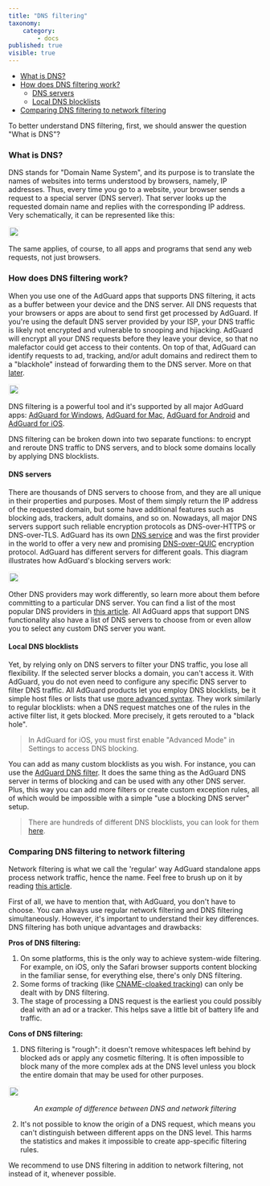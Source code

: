 ```yaml
---
title: "DNS filtering"
taxonomy:
    category:
        - docs
published: true
visible: true
---
```


* [What is DNS?](#what-is-dns)
* [How does DNS filtering work?](#dns-filtering)
    * [DNS servers](#dns-servers)
    * [Local DNS blocklists](#dns-blocklists)
* [Comparing DNS filtering to network filtering](#compare)

To better understand DNS filtering, first, we should answer the question "What is DNS"?

<a id="what-is-dns"></a>
### What is DNS?

DNS stands for "Domain Name System", and its purpose is to translate the names of websites into terms understood by browsers, namely, IP addresses. Thus, every time you go to a website, your browser sends a request to a special server (DNS server). That server looks up the requested domain name and replies with the corresponding IP address. Very schematically, it can be represented like this:

<img src="https://cdn.adguard.com/public/Adguard/kb/DNS_filtering/how_dns_works_en.png" style="border: 1px solid #efefef; padding: 2px;" />

The same applies, of course, to all apps and programs that send any web requests, not just browsers.

<a id="dns-filtering"></a>
### How does DNS filtering work?

When you use one of the AdGuard apps that supports DNS filtering, it acts as a buffer between your device and the DNS server. All DNS requests that your browsers or apps are about to send first get processed by AdGuard. If you're using the default DNS server provided by your ISP, your DNS traffic is likely not encrypted and vulnerable to snooping and hijacking. AdGuard will encrypt all your DNS requests before they leave your device, so that no malefactor could get access to their contents. On top of that, AdGuard can identify requests to ad, tracking, and/or adult domains and redirect them to a "blackhole" instead of forwarding them to the DNS server. More on that [later](#dns-blocklists).

<img src="https://cdn.adguard.com/public/Adguard/kb/DNS_filtering/how_dns_filtering_works_en.png" style="border: 1px solid #efefef; padding: 2px;" />

DNS filtering is a powerful tool and it's supported by all major AdGuard apps: [AdGuard for Windows](https://adguard.com/en/adguard-windows/overview.html), [AdGuard for Mac](https://adguard.com/en/adguard-mac/overview.html), [AdGuard for Android](https://adguard.com/en/adguard-android/overview.html) and [AdGuard for iOS](https://adguard.com/en/adguard-ios/overview.html).

DNS filtering can be broken down into two separate functions: to encrypt and reroute DNS traffic to DNS servers, and to block some domains locally by applying DNS blocklists.

<a id="dns-servers"></a>
#### DNS servers

There are thousands of DNS servers to choose from, and they are all unique in their properties and purposes. Most of them simply return the IP address of the requested domain, but some have additional features such as blocking ads, trackers, adult domains, and so on. Nowadays, all major DNS servers support such reliable encryption protocols as DNS-over-HTTPS or DNS-over-TLS. AdGuard has its own [DNS service](https://adguard-dns.com/en/welcome.html) and was the first provider in the world to offer a very new and promising [DNS-over-QUIC](https://adguard.com/en/blog/dns-over-quic.html) encryption protocol. AdGuard has different servers for different goals. This diagram illustrates how AdGuard's blocking servers work:

<img src="https://cdn.adguard.com/public/Adguard/kb/DNS_filtering/adguard_dns_en.jpg" style="border: 1px solid #efefef; padding: 2px;" />

Other DNS providers may work differently, so learn more about them before committing to a particular DNS server. You can find a list of the most popular DNS providers in [this article](https://kb.adguard.com/en/general/dns-providers). All AdGuard apps that support DNS functionality also have a list of DNS servers to choose from or even allow you to select any custom DNS server you want.


<a id="dns-blocklists"></a>
#### Local DNS blocklists

Yet, by relying only on DNS servers to filter your DNS traffic, you lose all flexibility. If the selected server blocks a domain, you can't access it. With AdGuard, you do not even need to configure any specific DNS server to filter DNS traffic. All AdGuard products let you employ DNS blocklists, be it simple host files or lists that use [more advanced syntax](https://kb.adguard.com/en/general/dns-filtering-syntax). They work similarly to regular blocklists: when a DNS request matches one of the rules in the active filter list, it gets blocked. More precisely, it gets rerouted to a "black hole".

>In AdGuard for iOS, you must first enable "Advanced Mode" in Settings to access DNS blocking.

You can add as many custom blocklists as you wish. For instance, you can use the [AdGuard DNS filter](https://github.com/AdguardTeam/AdGuardSDNSFilter). It does the same thing as the AdGuard DNS server in terms of blocking and can be used with any other DNS server. Plus, this way you can add more filters or create custom exception rules, all of which would be impossible with a simple "use a blocking DNS server" setup.

>There are hundreds of different DNS blocklists, you can look for them [here](https://filterlists.com/).

<a id="compare"></a>
### Comparing DNS filtering to network filtering

Network filtering is what we call the 'regular' way AdGuard standalone apps process network traffic, hence the name. Feel free to brush up on it by reading [this article](https://kb.adguard.com/en/general/how-ad-blocking-works).

First of all, we have to mention that, with AdGuard, you don't have to choose. You can always use regular network filtering and DNS filtering simultaneously. However, it's important to understand their key differences. DNS filtering has both unique advantages and drawbacks:


**Pros of DNS filtering:**

1. On some platforms, this is the only way to achieve system-wide filtering. For example, on iOS, only the Safari browser supports content blocking in the familiar sense, for everything else, there's only DNS filtering.
2. Some forms of tracking (like [CNAME-cloaked tracking](https://adguard.com/en/blog/cname-tracking.html)) can only be dealt with by DNS filtering.
3. The stage of processing a DNS request is the earliest you could possibly deal with an ad or a tracker. This helps save a little bit of battery life and traffic.

**Cons of DNS filtering:**

1. DNS filtering is "rough": it doesn't remove whitespaces left behind by blocked ads or apply any cosmetic filtering. It is often impossible to block many of the more complex ads at the DNS level unless you block the entire domain that may be used for other purposes.

<img src="https://cdn.adguard.com/public/Adguard/kb/DNS_filtering/dns_diff.jpg" style="max-width: 550px; border: 1px solid #efefef; padding: 2px;" />
<p align="center"><i>An example of difference between DNS and network filtering</i></p>

2. It's not possible to know the origin of a DNS request, which means you can't distinguish between different apps on the DNS level. This harms the statistics and makes it impossible to create app-specific filtering rules.

We recommend to use DNS filtering in addition to network filtering, not instead of it, whenever possible.

